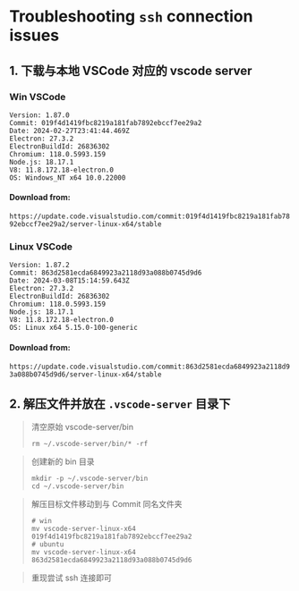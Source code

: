 # Troubleshooting `ssh` connection issues

## 1. 下载与本地 VSCode 对应的 vscode server

### Win VSCode

```Version: 1.87.0
Version: 1.87.0
Commit: 019f4d1419fbc8219a181fab7892ebccf7ee29a2
Date: 2024-02-27T23:41:44.469Z
Electron: 27.3.2
ElectronBuildId: 26836302
Chromium: 118.0.5993.159
Node.js: 18.17.1
V8: 11.8.172.18-electron.0
OS: Windows_NT x64 10.0.22000
```

#### Download from:

`https://update.code.visualstudio.com/commit:019f4d1419fbc8219a181fab7892ebccf7ee29a2/server-linux-x64/stable`

### Linux VSCode

~~~~~~~~~~~~~~~~~~~~~~~~~~~~~~~~~~~~~~~~
Version: 1.87.2
Commit: 863d2581ecda6849923a2118d93a088b0745d9d6
Date: 2024-03-08T15:14:59.643Z
Electron: 27.3.2
ElectronBuildId: 26836302
Chromium: 118.0.5993.159
Node.js: 18.17.1
V8: 11.8.172.18-electron.0
OS: Linux x64 5.15.0-100-generic
~~~~~~~~~~~~~~~~~~~~~~~~~~~~~~~~~~~~~~~~
#### Download from:

`https://update.code.visualstudio.com/commit:863d2581ecda6849923a2118d93a088b0745d9d6/server-linux-x64/stable`



## 2. 解压文件并放在 ` .vscode-server ` 目录下

> 清空原始 vscode-server/bin
>
> ```
> rm ~/.vscode-server/bin/* -rf
> ```

> 创建新的 bin 目录
>
> ```mkdir -p ~/.vscode-server/bin
> mkdir -p ~/.vscode-server/bin
> cd ~/.vscode-server/bin
> ```

> 解压目标文件移动到与 Commit 同名文件夹
>
> ```tar -zxf vscode-server-linux-x64.tar.gz
> # win
> mv vscode-server-linux-x64 019f4d1419fbc8219a181fab7892ebccf7ee29a2
> # ubuntu
> mv vscode-server-linux-x64 863d2581ecda6849923a2118d93a088b0745d9d6

> 重现尝试 ssh 连接即可